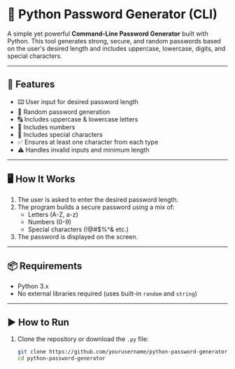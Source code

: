 # 🔐 Python Password Generator (CLI)

A simple yet powerful **Command-Line Password Generator** built with Python. This tool generates strong, secure, and random passwords based on the user's desired length and includes uppercase, lowercase, digits, and special characters.

---

## 🚀 Features

- ⌨️ User input for desired password length
- 🔀 Random password generation
- 🔠 Includes uppercase & lowercase letters
- 🔢 Includes numbers
- 🔣 Includes special characters
- ✅ Ensures at least one character from each type
- ⚠️ Handles invalid inputs and minimum length

---

## 🖥️ How It Works

1. The user is asked to enter the desired password length.
2. The program builds a secure password using a mix of:
   - Letters (A-Z, a-z)
   - Numbers (0-9)
   - Special characters (!@#$%^& etc.)
3. The password is displayed on the screen.

---

## 📦 Requirements

- Python 3.x  
- No external libraries required (uses built-in `random` and `string`)

---

## ▶️ How to Run

1. Clone the repository or download the `.py` file:
   ```bash
   git clone https://github.com/yourusername/python-password-generator.git
   cd python-password-generator
